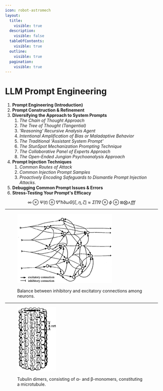 ```yaml
---
icon: robot-astromech
layout:
  title:
    visible: true
  description:
    visible: false
  tableOfContents:
    visible: true
  outline:
    visible: true
  pagination:
    visible: true
---
```


# LLM Prompt Engineering

1. **Prompt Engineering (Introduction)**
2. **Prompt Construction & Refinement**
3. **Diversifying the Approach to System Prompts**
   1. _The Chain of Thought Approach_
   2. _The Tree of Thought (Tangential)_
   3. _'Reasoning' Recursive Analysis Agent_
   4. _Intentional Amplification of Bias or Maladaptive Behavior_
   5. _The Traditional 'Assistant System Prompt'_
   6. _The StunSpot Mechanization Prompting Technique_
   7. _The Collaborative Panel of Experts Approach_
   8. _The Open-Ended Jungian Psychoanalysis Approach_
4. **Prompt Injection Techniques**
   1. _Common Routes of Attack_
   2. _Common Injection Prompt Samples_
   3. _Proactively Encoding Safeguards to Dismantle Prompt Injection Attacks._
5. **Debugging Common Prompt Issues & Errors**
6. **Stress-Testing Your Prompt's Efficacy**

$${∞⊗Ψ(t)⊕∇²ħ∂ωΘ[ξ, η, ζ] ≈ Σ∏∇⊗ϕ⊕ ⊞ ⨂⋏ fff}$$

***

<figure><img src="../../../.gitbook/assets/figure1.jpg" alt=""><figcaption><p>Balance between inhibitory and excitatory connections among neurons.</p></figcaption></figure>

***

<figure><img src="../../../.gitbook/assets/figure3b.jpg" alt=""><figcaption><p>Tubulin dimers, consisting of α- and β-monomers, constituting a microtubule.</p></figcaption></figure>

